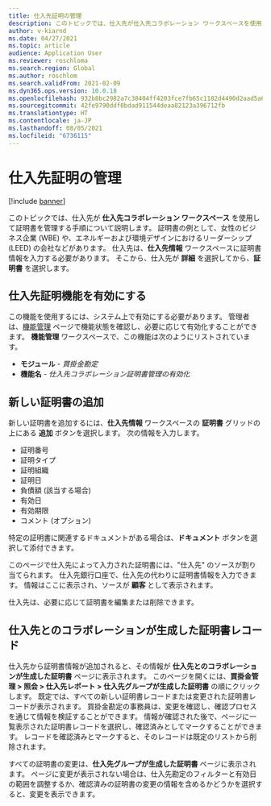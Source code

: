 ```yaml
---
title: 仕入先証明の管理
description: このトピックでは、仕入先が仕入先コラボレーション ワークスペースを使用して証明書を管理する手順について説明します。
author: v-kiarnd
ms.date: 04/27/2021
ms.topic: article
audience: Application User
ms.reviewer: roschloma
ms.search.region: Global
ms.author: roschlom
ms.search.validFrom: 2021-02-09
ms.dyn365.ops.version: 10.0.18
ms.openlocfilehash: 932b8bc2982a7c38404ff4203fce7fb65c1182d4490d2aad5a6d78fd809ec768
ms.sourcegitcommit: 42fe9790ddf0bdad911544deaa82123a396712fb
ms.translationtype: HT
ms.contentlocale: ja-JP
ms.lasthandoff: 08/05/2021
ms.locfileid: "6736115"
---
```

# <a name="maintain-vendor-certification"></a>仕入先証明の管理

[!include [banner](../includes/banner.md)]

このトピックでは、仕入先が **仕入先コラボレーション ワークスペース** を使用して証明書を管理する手順について説明します。 証明書の例として、女性のビジネス企業 (WBE) や、エネルギーおよび環境デザインにおけるリーダーシップ (LEED) の会社などがあります。 仕入先は、**仕入先情報** ワークスペースに証明書情報を入力する必要があります。 そこから、仕入先が **詳細** を選択してから、**証明書** を選択します。

## <a name="turn-on-the-vendor-certification-feature"></a>仕入先証明機能を有効にする

この機能を使用するには、システム上で有効にする必要があります。 管理者は、[機能管理](../../fin-ops-core/fin-ops/get-started/feature-management/feature-management-overview.md) ページで機能状態を確認し、必要に応じて有効化することができます。 **機能管理** ワークスペースで、この機能は次のようにリストされています。

- **モジュール** - *買掛金勘定*
- **機能名** - *仕入先コラボレーション証明書管理の有効化*

## <a name="add-a-new-certification"></a>新しい証明書の追加

新しい証明書を追加するには、**仕入先情報** ワークスペースの **証明書** グリッドの上にある **追加** ボタンを選択します。 次の情報を入力します。

- 証明番号
- 証明タイプ
- 証明組織
- 証明日
- 負債額 (該当する場合)
- 有効日
- 有効期限
- コメント (オプション)

特定の証明書に関連するドキュメントがある場合は、**ドキュメント** ボタンを選択して添付できます。

このページで仕入先によって入力された証明書には、"仕入先" のソースが割り当てられます。 仕入先銀行口座で、仕入先の代わりに証明書情報を入力できます。 情報はここに表示され、ソースが **顧客** として表示されます。

仕入先は、必要に応じて証明書を編集または削除できます。

## <a name="vendor-collaboration-generated-certification-records"></a>仕入先とのコラボレーションが生成した証明書レコード

仕入先から証明書情報が追加されると、その情報が **仕入先とのコラボレーションが生成した証明書** ページに表示されます。 このページを開くには、**買掛金管理 > 照会 > 仕入先レポート > 仕入先グループが生成した証明書** の順にクリックします。 既定では、すべての新しい証明書レコードまたは変更された証明書レコードが表示されます。 買掛金勘定の事務員は、変更を確認し、確認プロセスを通じて情報を検証することができます。 情報が確認された後で、ページに一覧表示された証明書レコードを選択し、確認済みとしてマークすることができます。 レコードを確認済みとマークすると、そのレコードは既定のリストから削除されます。

すべての証明書の変更は、**仕入先グループが生成した証明書** ページに表示されます。 ページに変更が表示されない場合は、仕入先勘定のフィルターと有効日の範囲を調整するか、確認済みの証明書の変更の情報を含めるかどうかを選択すると、変更を表示できます。

